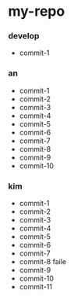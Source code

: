 # my-repo

### develop

- commit-1

### an

- commit-1
- commit-2
- commit-3
- commit-4
- commit-5
- commit-6
- commit-7
- commit-8
- commit-9
- commit-10

### kim

- commit-1
- commit-2
- commit-3
- commit-4
- commit-5
- commit-6
- commit-7
- commit-8 faile
- commit-9 
- commit-10
- commit-11